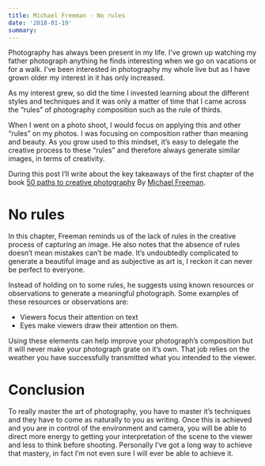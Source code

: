 ```yaml
---
title: Michael Freeman - No rules
date: '2018-01-19'
summary: 
---
```


Photography has always been present in my life. I’ve grown up watching my father photograph anything he finds interesting when we go on vacations or for a walk. I’ve been interested in photography my whole live but as I have grown older my interest in it has only increased.

As my interest grew, so did the time I invested learning about the different styles and techniques and it was only a matter of time that I came across the “rules” of photography composition such as the rule of thirds.

When I went on a photo shoot, I would focus on applying this and other “rules” on my photos. I was focusing on composition rather than meaning and beauty. As you grow used to this mindset, it’s easy to delegate the creative process to these “rules” and therefore always generate similar images, in terms of creativity.

During this post I’ll write about the key takeaways of the first chapter of the book [50 paths to creative photography](https://www.amazon.com/50-Paths-Creative-Photography-Technique/dp/1781573476/ref=sr_1_1?ie=UTF8&qid=1544372616&sr=8-1&keywords=50+paths+to+creative+photography) By [Michael Freeman](http://www.michaelfreemanphoto.com/).

No rules
========

In this chapter, Freeman reminds us of the lack of rules in the creative process of capturing an image. He also notes that the absence of rules doesn’t mean mistakes can’t be made. It’s undoubtedly complicated to generate a beautiful image and as subjective as art is, I reckon it can never be perfect to everyone.

Instead of holding on to some rules, he suggests using known resources or observations to generate a meaningful photograph. Some examples of these resources or observations are:

*   Viewers focus their attention on text
*   Eyes make viewers draw their attention on them.

Using these elements can help improve your photograph’s composition but it will never make your photograph grate on it’s own. That job relies on the weather you have successfully transmitted what you intended to the viewer.

Conclusion
==========

To really master the art of photography, you have to master it’s techniques and they have to come as naturally to you as writing. Once this is achieved and you are in control of the environment and camera, you will be able to direct more energy to getting your interpretation of the scene to the viewer and less to think before shooting. Personally I’ve got a long way to achieve that mastery, in fact I’m not even sure I will ever be able to achieve it.

